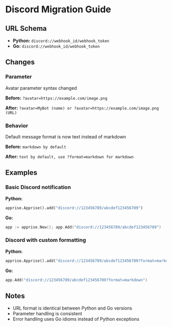 # Discord Migration Guide

## URL Schema

- **Python:** `discord://webhook_id/webhook_token`
- **Go:** `discord://webhook_id/webhook_token`

## Changes

### Parameter

Avatar parameter syntax changed

**Before:** `?avatar=https://example.com/image.png`

**After:** `?avatar=MyBot (name) or ?avatar=https://example.com/image.png (URL)`

### Behavior

Default message format is now text instead of markdown

**Before:** `markdown by default`

**After:** `text by default, use ?format=markdown for markdown`

## Examples

### Basic Discord notification

**Python:**
```python
apprise.Apprise().add("discord://123456789/abcdef123456789")
```

**Go:**
```go
app := apprise.New(); app.Add("discord://123456789/abcdef123456789")
```

### Discord with custom formatting

**Python:**
```python
apprise.Apprise().add("discord://123456789/abcdef123456789?format=markdown")
```

**Go:**
```go
app.Add("discord://123456789/abcdef123456789?format=markdown")
```

## Notes

- URL format is identical between Python and Go versions
- Parameter handling is consistent
- Error handling uses Go idioms instead of Python exceptions

